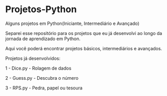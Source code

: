 # Projetos-Python
Alguns projetos em Python(Iniciante, Intermediário e Avançado)

Separei esse repositório para os projetos que eu já desenvolvi ao longo da jornada de aprendizado em Python.

Aqui você poderá encontrar projetos básicos, intermediários e avançados.

Projetos já desenvolvidos:

1 - Dice.py - Rolagem de dados

2 - Guess.py - Descubra o número

3 - RPS.py - Pedra, papel ou tesoura
